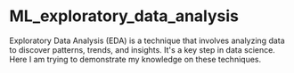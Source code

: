 # ML_exploratory_data_analysis
Exploratory Data Analysis (EDA) is a technique that involves analyzing data to discover patterns, trends, and insights. It's a key step in data science. Here I am trying to demonstrate my knowledge on these techniques.
